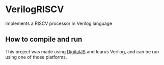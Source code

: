 # VerilogRISCV

Implements a RISCV processor in Verilog language

## How to compile and run
This project was made using [DigitalJS](https://github.com/tilk/digitaljs_online) and Icarus Verilog, and can be run using one of those platforms.

